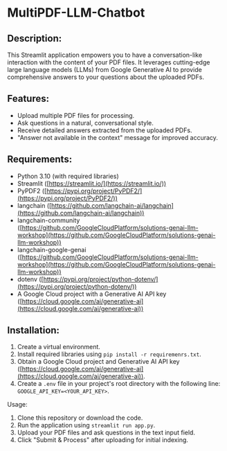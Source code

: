 # MultiPDF-LLM-Chatbot

## Description:

This Streamlit application empowers you to have a conversation-like interaction with the content of your PDF files. It leverages cutting-edge large language models (LLMs) from Google Generative AI to provide comprehensive answers to your questions about the uploaded PDFs.

## Features:

- Upload multiple PDF files for processing.
- Ask questions in a natural, conversational style.
- Receive detailed answers extracted from the uploaded PDFs.
- "Answer not available in the context" message for improved accuracy.

## Requirements:

- Python 3.10 (with required libraries)
- Streamlit ([https://streamlit.io/](https://streamlit.io/))
- PyPDF2 ([https://pypi.org/project/PyPDF2/](https://pypi.org/project/PyPDF2/))
- langchain ([https://github.com/langchain-ai/langchain](https://github.com/langchain-ai/langchain))
- langchain-community ([https://github.com/GoogleCloudPlatform/solutions-genai-llm-workshop](https://github.com/GoogleCloudPlatform/solutions-genai-llm-workshop))
- langchain-google-genai ([https://github.com/GoogleCloudPlatform/solutions-genai-llm-workshop](https://github.com/GoogleCloudPlatform/solutions-genai-llm-workshop))
- dotenv ([https://pypi.org/project/python-dotenv/](https://pypi.org/project/python-dotenv/))
- A Google Cloud project with a Generative AI API key ([https://cloud.google.com/ai/generative-ai](https://cloud.google.com/ai/generative-ai))

## Installation:

1. Create a virtual environment.
2. Install required libraries using `pip install -r requiremenrs.txt`.
3. Obtain a Google Cloud project and Generative AI API key ([https://cloud.google.com/ai/generative-ai](https://cloud.google.com/ai/generative-ai)).
4. Create a `.env` file in your project's root directory with the following line: `GOOGLE_API_KEY=<YOUR_API_KEY>`.

Usage:

1. Clone this repository or download the code.
2. Run the application using `streamlit run app.py`.
3. Upload your PDF files and ask questions in the text input field.
4. Click "Submit & Process" after uploading for initial indexing.
